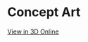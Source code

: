 
# Concept Art

[View in 3D Online](https://3dviewer.net/#model=https://github.com/prints-of-darkness/WordStorm-Display/blob/main/Concept%20Art/WS%20Test%207%20v10.step)

